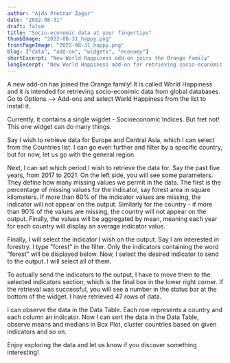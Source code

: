 ```yaml
---
author: "Ajda Pretnar Žagar"
date: "2022-08-31"
draft: false
title: "Socio-economic data at your fingertips"
thumbImage: "2022-08-31_happy.png"
frontPageImage: "2022-08-31_happy.png"
blog: ["data", "add-on", "widgets", "economy"]
shortExcerpt: "New World Happiness add-on joins the Orange family"
longExcerpt: "New World Happiness add-on for retrieving socio-economic data from the OECD database joins the Orange family"
---
```


A new add-on has joined the Orange family! It is called World Happiness and it is intended for retrieving socio-econimic data from global databases. Go to Options --> Add-ons and select World Happiness from the list to install it.

<WindowScreenshot src="2022-08-31_add-on.png" />

Currently, it contains a single wigdet - Socioeconomic Indices. But fret not! This one widget can do many things.

<WindowScreenshot src="2022-08-31_widget.png" />

Say I wish to retrieve data for Europe and Central Asia, which I can select from the Countries list. I can go even further and filter by a specific country, but for now, let us go with the general region.

<WindowScreenshot src="2022-08-31_country.png" />

Next, I can set which period I wish to retrieve the data for. Say the past five years, from 2017 to 2021. On the left side, you will see some parameters. They define how many missing values we permit in the data. The first is the percentage of missing values for the indicator, say forest area in square kilometers. If more than 60% of the indicator values are missing, the indicator will not appear on the output. Similarly for the country - if more than 90% of the values are missing, the country will not appear on the output. Finally, the values will be aggregated by mean, meaning each year for each country will display an average indicator value.

<WindowScreenshot src="2022-08-31_period.png" />

Finally, I will select the indicator I wish on the output. Say I am interested in forestry. I type "forest" in the filter. Only the indicators containing the word "forest" will be displayed below. Now, I select the desired indicator to send to the output. I will select all of them.

<WindowScreenshot src="2022-08-31_filter.png" />

To actually send the indicators to the output, I have to move them to the selected indicators section, which is the final box in the lower right corner. If the retrieval was successful, you will see a number in the status bar at the bottom of the widget. I have retrieved 47 rows of data.

<WindowScreenshot src="2022-08-31_indicators.png" />

I can observe the data in the Data Table. Each row represents a country and each column an indicator. Now I can sort the data in the Data Table, observe means and medians in Box Plot, cluster countries based on given indicators and so on.

<WindowScreenshot src="2022-08-31_data-table.png" />

Enjoy exploring the data and let us know if you discover something interesting!

<WindowScreenshot src="2022-08-31_workflow.png" />
